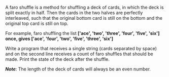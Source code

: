 A faro shuffle is a method for shuffling a deck of cards, in which the deck is split exactly in half. Then the cards in the two halves are perfectly interleaved, such that the original bottom card is still on the bottom and the original top card is still on top.  

For example, faro shuffling the list **['ace', 'two', 'three', 'four', 'five', 'six'] once, gives ['ace', 'four', 'two', 'five', 'three', 'six']**  

Write a program that receives a single string (cards separated by space) and on the second line receives a count of faro shuffles that should be made. Print the state of the deck after the shuffle.  

***Note***: The length of the deck of cards will always be an even number.



